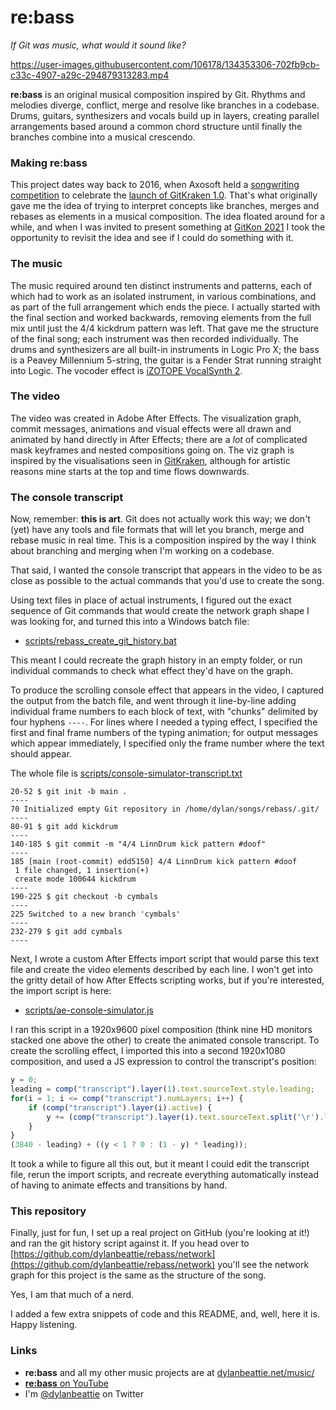 # re:bass
*If Git was music, what would it sound like?*

https://user-images.githubusercontent.com/106178/134353306-702fb9cb-c33c-4907-a29c-294879313283.mp4

**re:bass** is an original musical composition inspired by Git. Rhythms and melodies diverge, conflict, merge and resolve like branches in a codebase. Drums, guitars, synthesizers and vocals build up in layers, creating parallel arrangements based around a common chord structure until finally the branches combine into a musical crescendo.

### Making re:bass

This project dates way back to 2016, when Axosoft held a [songwriting competition](https://dylanbeattie.net/2016/04/15/the-axosoft-gitkraken-songwriting-battle.html) to celebrate the [launch of GitKraken 1.0](https://www.gitkraken.com/blog/gitkraken-version-1-launch-contest). That's what originally gave me the idea of trying to interpret concepts like branches, merges and rebases as elements in a musical composition. The idea floated around for a while, and when I was invited to present something at [GitKon 2021](https://gitkon.com/) I took the opportunity to revisit the idea and see if I could do something with it.

### The music

The music required around ten distinct instruments and patterns, each of which had to work as an isolated instrument, in various combinations, and as part of the full arrangement which ends the piece. I actually started with the final section and worked backwards, removing elements from the full mix until just the 4/4 kickdrum pattern was left. That gave me the structure of the final song; each instrument was then recorded individually. The drums and synthesizers are all built-in instruments in Logic Pro X; the bass is a Peavey Millennium 5-string, the guitar is a Fender Strat running straight into Logic. The vocoder effect is [iZOTOPE VocalSynth 2](https://www.izotope.com/en/products/vocalsynth.html).

### The video

The video was created in Adobe After Effects. The visualization graph, commit messages, animations and visual effects were all drawn and animated by hand directly in After Effects; there are a *lot* of complicated mask keyframes and nested compositions going on. The viz graph is inspired by the visualisations seen in [GitKraken](https://www.gitkraken.com/), although for artistic reasons mine starts at the top and time flows downwards.

### The console transcript

Now, remember: **this is art**. Git does not actually work this way; we don't (yet) have any tools and file formats that will let you branch, merge and rebase music in real time. This is a composition inspired by the way I think about branching and merging when I'm working on a codebase. 

That said, I wanted the console transcript that appears in the video to be as close as possible to the actual commands that you'd use to create the song.

Using text files in place of actual instruments, I figured out the exact sequence of Git commands that would create the network graph shape I was looking for, and turned this into a Windows batch file:

* [scripts/rebass_create_git_history.bat](scripts/rebass_create_git_history.bat)

This meant I could recreate the graph history in an empty folder, or run individual commands to check what effect they'd have on the graph.

To produce the scrolling console effect that appears in the video, I captured the output from the batch file, and went through it line-by-line adding individual frame numbers to each block of text, with "chunks" delimited by four hyphens `----`. For lines where I needed a typing effect, I specified the first and final frame numbers of the typing animation; for output messages which appear immediately, I specified only the frame number where the text should appear.

The whole file is [scripts/console-simulator-transcript.txt](scripts/console-simulator-transcript.txt)

```
20-52 $ git init -b main . 
----
70 Initialized empty Git repository in /home/dylan/songs/rebass/.git/
----
80-91 $ git add kickdrum
----
140-185 $ git commit -m "4/4 LinnDrum kick pattern #doof" 
----
185 [main (root-commit) edd5150] 4/4 LinnDrum kick pattern #doof
 1 file changed, 1 insertion(+)
 create mode 100644 kickdrum
----
190-225 $ git checkout -b cymbals 
----
225 Switched to a new branch 'cymbals'
----
232-279 $ git add cymbals
----
```

Next, I wrote a custom After Effects import script that would parse this text file and create the video elements described by each line. I won't get into the gritty detail of how After Effects scripting works, but if you're interested, the import script is here:

* [scripts/ae-console-simulator.js](scripts/ae-console-simulator.js)

I ran this script in a 1920x9600 pixel composition (think nine HD monitors stacked one above the other) to create the animated console transcript. To create the scrolling effect, I imported this into a second 1920x1080 composition, and used a JS expression to control the transcript's position:

```js
y = 0;
leading = comp("transcript").layer(1).text.sourceText.style.leading;
for(i = 1; i <= comp("transcript").numLayers; i++) {
	if (comp("transcript").layer(i).active) {
		y += (comp("transcript").layer(i).text.sourceText.split('\r').length - 1);
	}
}
(3840 - leading) + ((y < 1 ? 0 : (1 - y) * leading));
```

It took a while to figure all this out, but it meant I could edit the transcript file, rerun the import scripts, and recreate everything automatically instead of having to animate effects and transitions by hand.

### This repository

Finally, just for fun, I set up a real project on GitHub (you're looking at it!) and ran the git history script against it. If you head over to [https://github.com/dylanbeattie/rebass/network](https://github.com/dylanbeattie/rebass/network) you'll see the network graph for this project is the same as the structure of the song. 

Yes, I am that much of a nerd.

I added a few extra snippets of code and this README, and, well, here it is. Happy listening.

### Links

* **re:bass** and all my other music projects are at [dylanbeattie.net/music/](https://dylanbeattie.net/music/)
* [**re:bass** on YouTube](https://youtu.be/S9Do2p4PwtE)
* I'm [@dylanbeattie](https://twitter.com/dylanbeattie?lang=en) on Twitter







